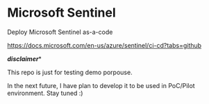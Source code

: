 # Microsoft Sentinel
Deploy Microsoft Sentinel as-a-code

https://docs.microsoft.com/en-us/azure/sentinel/ci-cd?tabs=github

***disclaimer****

This repo is just for testing demo porpouse.

In the next future, I have plan to develop it to be used in PoC/Pilot environment.
Stay tuned :)
